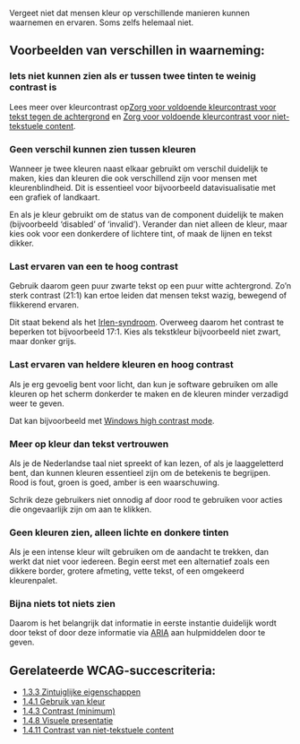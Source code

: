 <!-- @license CC0-1.0 -->

Vergeet niet dat mensen kleur op verschillende manieren kunnen waarnemen en ervaren. Soms zelfs helemaal niet.

## Voorbeelden van verschillen in waarneming:

### Iets niet kunnen zien als er tussen twee tinten te weinig contrast is

Lees meer over kleurcontrast op[Zorg voor voldoende kleurcontrast voor tekst tegen de achtergrond](/richtlijnen/stijl/kleuren/contrast-tekst) en [Zorg voor voldoende kleurcontrast voor niet-tekstuele content](/richtlijnen/stijl/kleuren/contrast-niet-tekstuele-content).

### Geen verschil kunnen zien tussen kleuren

Wanneer je twee kleuren naast elkaar gebruikt om verschil duidelijk te maken, kies dan kleuren die ook verschillend zijn voor mensen met kleurenblindheid. Dit is essentieel voor bijvoorbeeld datavisualisatie met een grafiek of landkaart.

En als je kleur gebruikt om de status van de component duidelijk te maken (bijvoorbeeld ‘disabled’ of ‘invalid’). Verander dan niet alleen de kleur, maar kies ook voor een donkerdere of lichtere tint, of maak de lijnen en tekst dikker.

### Last ervaren van een te hoog contrast

Gebruik daarom geen puur zwarte tekst op een puur witte achtergrond. Zo’n sterk contrast (21:1) kan ertoe leiden dat mensen tekst wazig, bewegend of flikkerend ervaren.

Dit staat bekend als het [Irlen-syndroom](https://en.m.wikipedia.org/wiki/Irlen_syndrome). Overweeg daarom het contrast te beperken tot bijvoorbeeld 17:1. Kies als tekstkleur bijvoorbeeld niet zwart, maar donker grijs.

### Last ervaren van heldere kleuren en hoog contrast

Als je erg gevoelig bent voor licht, dan kun je software gebruiken om alle kleuren op het scherm donkerder te maken en de kleuren minder verzadigd weer te geven.

Dat kan bijvoorbeeld met [Windows high contrast mode](https://support.microsoft.com/en-us/windows/change-color-contrast-in-windows-fedc744c-90ac-69df-aed5-c8a90125e696).

### Meer op kleur dan tekst vertrouwen

Als je de Nederlandse taal niet spreekt of kan lezen, of als je laaggeletterd bent, dan kunnen kleuren essentieel zijn om de betekenis te begrijpen. Rood is fout, groen is goed, amber is een waarschuwing.

Schrik deze gebruikers niet onnodig af door rood te gebruiken voor acties die ongevaarlijk zijn om aan te klikken.

### Geen kleuren zien, alleen lichte en donkere tinten

Als je een intense kleur wilt gebruiken om de aandacht te trekken, dan werkt dat niet voor iedereen. Begin eerst met een alternatief zoals een dikkere border, grotere afmeting, vette tekst, of een omgekeerd kleurenpalet.

### Bijna niets tot niets zien

Daarom is het belangrijk dat informatie in eerste instantie duidelijk wordt door tekst of door deze informatie via [ARIA](https://developer.mozilla.org/en-US/docs/Web/Accessibility/ARIA) aan hulpmiddelen door te geven.

## Gerelateerde WCAG-succescriteria:

- [1.3.3 Zintuiglijke eigenschappen](/wcag/1.4.1)
- [1.4.1 Gebruik van kleur](/wcag/1.4.1)
- [1.4.3 Contrast (minimum)](/wcag/1.4.3)
- [1.4.8 Visuele presentatie](/wcag/1.4.3)
- [1.4.11 Contrast van niet-tekstuele content](/wcag/1.4.11)
